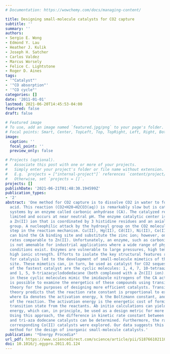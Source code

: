 ```yaml
---
# Documentation: https://wowchemy.com/docs/managing-content/

title: Designing small-molecule catalysts for CO2 capture
subtitle: ''
summary: ''
authors:
- Sergio E. Wong
- Edmond Y. Lau
- Heather J. Kulik
- Joseph H. Satcher
- Carlos Valdez
- Marcus Worsely
- Felice C. Lightstone
- Roger D. Aines
tags:
- '"Catalyst"'
- '"CO absorption"'
- '"CO cycle"'
categories: []
date: '2011-01-01'
lastmod: 2021-06-20T14:45:53-04:00
featured: false
draft: false

# Featured image
# To use, add an image named `featured.jpg/png` to your page's folder.
# Focal points: Smart, Center, TopLeft, Top, TopRight, Left, Right, BottomLeft, Bottom, BottomRight.
image:
  caption: ''
  focal_point: ''
  preview_only: false

# Projects (optional).
#   Associate this post with one or more of your projects.
#   Simply enter your project's folder or file name without extension.
#   E.g. `projects = ["internal-project"]` references `content/project/deep-learning/index.md`.
#   Otherwise, set `projects = []`.
projects: []
publishDate: '2021-06-21T01:48:30.194599Z'
publication_types:
- '2'
abstract: 'One method for CO2 capture is to dissolve CO2 in water to form carbonic
  acid. This reaction (CO2+H20→H2CO3(aq)) is remarkably slow but is catalyzed in biological
  systems by an enzyme called carbonic anhydrase (CA). The catalyzed reaction is diffusion
  limited and occurs at near neutral pH. The enzyme catalytic center is composed of
  a Zn(II) ion that is coordinated by 3 histidine residues and an axial water/hydroxyl
  group. A nucleophilic attack by the hydroxyl group on the CO2 molecule is the first
  step in the reaction mechanism. Cu(II), Hg(II), Cd(II), Ni(II), Co(II) and Mn(II)
  can bind the CA binding site and substitute the zinc ion; however, only Co(II) yields
  rates comparable to Zn(II). Unfortunately, an enzyme, such as carbonic anhydrase,
  is not amenable for industrial applications where a wide range of physico-chemical
  conditions exist. Enzymes are vulnerable to large pressures, high temperature, and
  high ionic strength. Efforts to isolate the key structural features responsible
  for catalysis led to the development of small-molecule mimetics of the CA catalytic
  site. These mimetics can, in turn, be used as catalyst for CO2 sequestration. Two
  of the fastest catalyst are the cyclic molecules: 1, 4, 7, 10-tetraazacyclododedacane
  and 1, 5, 9-triazacyclododedacane (both complexed with a Zn(II) ion). Nitrogen atoms
  in these cyclic molecules mimic the imidazole nitrogens of the CA active site. It
  is possible to examine the energetics of these compounds using transition state
  theory for the purposes of designing more efficient catalysts. Transition state
  theory predicts that the reaction rate constant is proportional to exp(−Ea/kT),
  where Ea denotes the activation energy, k the Boltzmann constant, and T the temperature
  of the reaction. The activation energy is the energetic cost of forming the reaction
  transition state from the reactants. Ab initio calculations can yield the activation
  energy, which can, in principle, be used as a design metric for more efficient catalysts.
  Using this approach, the difference in kinetic rate constant between the tetra-
  and tri-aza dodecane catalysts can be determined. Furthermore, the rates of the
  corresponding Co(II) catalysts were explored. Our data suggests this is a viable
  method for the design of inorganic small-molecule catalysts.'
publication: '*Energy Procedia*'
url_pdf: https://www.sciencedirect.com/science/article/pii/S1876610211001263
doi: 10.1016/j.egypro.2011.01.124
---
```

